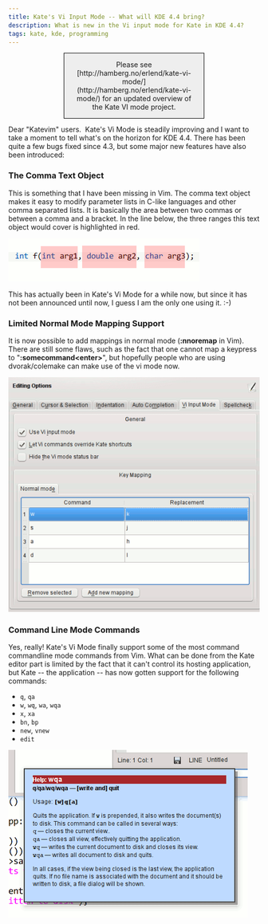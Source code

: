 ```yaml
---
title: Kate's Vi Input Mode -- What will KDE 4.4 bring?
description: What is new in the Vi input mode for Kate in KDE 4.4?
tags: kate, kde, programming
---
```


<div style="border: 1px solid black; margin: 0pt auto -1px; padding: 1em; background-color: #eeeeee; width: 50%; text-align: center;">Please see [http://hamberg.no/erlend/kate-vi-mode/](http://hamberg.no/erlend/kate-vi-mode/) for an updated overview of the Kate VI mode project.</div>

Dear "Katevim" users.  Kate's Vi Mode is steadily improving and I want to take a
moment to tell what's on the horizon for KDE 4.4. There has been quite a few
bugs fixed since 4.3, but some major new features have also been introduced:

### The Comma Text Object

This is something that I have been missing in Vim. The comma text object makes it easy to modify parameter lists in C-like languages and other comma separated lists. It is basically the area between two commas or between a comma and a bracket. In the line below, the three ranges this text object would cover is highlighted in red.

![Comma text object ranges. If the cursor is over, say, "arg2", pressing `ci,`  ("change inner comma") would delete "double arg2" and place the cursor between the two commas in insert mode. A very convenient way to change a function's parameter](/images/comma_to.png)

This has actually been in Kate's Vi Mode for a while now, but since it has not been announced until now, I guess I am the only one using it. :-)

### Limited Normal Mode Mapping Support

It is now possible to add mappings in normal mode (**:nnoremap** in Vim). There
are still some flaws, such as the fact that one cannot map a keypress to
"**:somecommand&lt;enter&gt;**", but hopefully people who are using
dvorak/colemake can make use of the vi mode now.

![It is now possible to map keypresses in normal mode](/images/mapping.png)

### Command Line Mode Commands

Yes, really! Kate's Vi Mode finally support some of the most command commandline
mode commands from Vim. What can be done from the Kate editor part is limited by
the fact that it can't control its hosting application, but Kate -- the
application -- has now gotten support for the following commands:

- `q`, `qa` 
-  `w`, `wq`, `wa`, `wqa` 
- `x`, `xa` 
- `bn`, `bp` 
- `new`, `vnew` 
- `edit`

![Kate showing help text for a command line mode command](/images/wqa_help.png)
